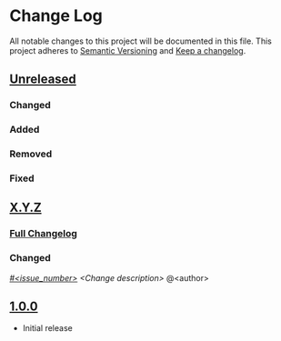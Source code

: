 # Change Log

All notable changes to this project will be documented in this file.
This project adheres to [Semantic Versioning](http://semver.org/) and [Keep a changelog](https://github.com/olivierlacan/keep-a-changelog).

## [Unreleased](https://github.com/idealista/haproxy_role/tree/develop)
### Changed
### Added
### Removed
### Fixed

## [X.Y.Z](https://github.com/idealista/haproxy_role/tree/X.Y.Z)
### [Full Changelog](https://github.com/idealista/haproxy_role/compare/1.0.0...X.Y.Z)
### Changed
 *[#<issue_number>](https://github.com/idealista/haproxy_role/issues/<issue_number>) \<Change description\>* @\<author\>

## [1.0.0](https://github.com/idealista/haproxy_role/tree/1.0.0)
- Initial release
